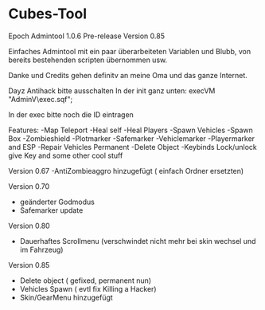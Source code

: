 # Cubes-Tool
Epoch Admintool 1.0.6 Pre-release Version 0.85

Einfaches Admintool mit ein paar überarbeiteten Variablen und Blubb, von bereits bestehenden scripten übernommen usw.


Danke und Credits gehen definitv an meine Oma und das ganze Internet.

Dayz Antihack bitte ausschalten
In der init ganz unten:
execVM "AdminV\exec.sqf";

In der exec bitte noch die ID eintragen

Features:
-Map Teleport
-Heal self
-Heal Players
-Spawn Vehicles
-Spawn Box
-Zombieshield
-Plotmarker
-Safemarker
-Vehiclemarker
-Playermarker and ESP
-Repair Vehicles Permanent
-Delete Object
-Keybinds Lock/unlock give Key
and some other cool stuff

Version 0.67
-AntiZombieaggro hinzugefügt ( einfach Ordner ersetzten)

Version 0.70
- geänderter Godmodus
- Safemarker update

Version 0.80
- Dauerhaftes Scrollmenu (verschwindet nicht mehr bei skin wechsel und im Fahrzeug)

Version 0.85
- Delete object ( gefixed, permanent nun)
- Vehicles Spawn ( evtl fix Killing a Hacker)
- Skin/GearMenu hinzugefügt 
